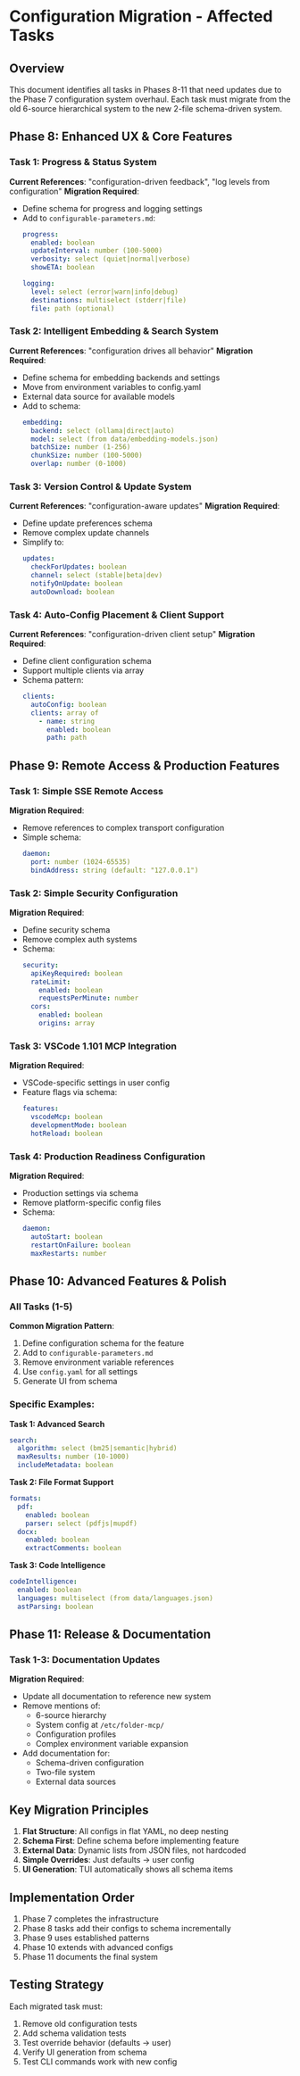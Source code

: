 # Configuration Migration - Affected Tasks

## Overview

This document identifies all tasks in Phases 8-11 that need updates due to the Phase 7 configuration system overhaul. Each task must migrate from the old 6-source hierarchical system to the new 2-file schema-driven system.

## Phase 8: Enhanced UX & Core Features

### Task 1: Progress & Status System
**Current References**: "configuration-driven feedback", "log levels from configuration"
**Migration Required**:
- Define schema for progress and logging settings
- Add to `configurable-parameters.md`:
  ```yaml
  progress:
    enabled: boolean
    updateInterval: number (100-5000)
    verbosity: select (quiet|normal|verbose)
    showETA: boolean
  
  logging:
    level: select (error|warn|info|debug)
    destinations: multiselect (stderr|file)
    file: path (optional)
  ```

### Task 2: Intelligent Embedding & Search System
**Current References**: "configuration drives all behavior"
**Migration Required**:
- Define schema for embedding backends and settings
- Move from environment variables to config.yaml
- External data source for available models
- Add to schema:
  ```yaml
  embedding:
    backend: select (ollama|direct|auto)
    model: select (from data/embedding-models.json)
    batchSize: number (1-256)
    chunkSize: number (100-5000)
    overlap: number (0-1000)
  ```

### Task 3: Version Control & Update System
**Current References**: "configuration-aware updates"
**Migration Required**:
- Define update preferences schema
- Remove complex update channels
- Simplify to:
  ```yaml
  updates:
    checkForUpdates: boolean
    channel: select (stable|beta|dev)
    notifyOnUpdate: boolean
    autoDownload: boolean
  ```

### Task 4: Auto-Config Placement & Client Support
**Current References**: "configuration-driven client setup"
**Migration Required**:
- Define client configuration schema
- Support multiple clients via array
- Schema pattern:
  ```yaml
  clients:
    autoConfig: boolean
    clients: array of
      - name: string
        enabled: boolean
        path: path
  ```

## Phase 9: Remote Access & Production Features

### Task 1: Simple SSE Remote Access
**Migration Required**:
- Remove references to complex transport configuration
- Simple schema:
  ```yaml
  daemon:
    port: number (1024-65535)
    bindAddress: string (default: "127.0.0.1")
  ```

### Task 2: Simple Security Configuration
**Migration Required**:
- Define security schema
- Remove complex auth systems
- Schema:
  ```yaml
  security:
    apiKeyRequired: boolean
    rateLimit:
      enabled: boolean
      requestsPerMinute: number
    cors:
      enabled: boolean
      origins: array
  ```

### Task 3: VSCode 1.101 MCP Integration
**Migration Required**:
- VSCode-specific settings in user config
- Feature flags via schema:
  ```yaml
  features:
    vscodeMcp: boolean
    developmentMode: boolean
    hotReload: boolean
  ```

### Task 4: Production Readiness Configuration
**Migration Required**:
- Production settings via schema
- Remove platform-specific config files
- Schema:
  ```yaml
  daemon:
    autoStart: boolean
    restartOnFailure: boolean
    maxRestarts: number
  ```

## Phase 10: Advanced Features & Polish

### All Tasks (1-5)
**Common Migration Pattern**:
1. Define configuration schema for the feature
2. Add to `configurable-parameters.md`
3. Remove environment variable references
4. Use `config.yaml` for all settings
5. Generate UI from schema

### Specific Examples:

**Task 1: Advanced Search**
```yaml
search:
  algorithm: select (bm25|semantic|hybrid)
  maxResults: number (10-1000)
  includeMetadata: boolean
```

**Task 2: File Format Support**
```yaml
formats:
  pdf: 
    enabled: boolean
    parser: select (pdfjs|mupdf)
  docx:
    enabled: boolean
    extractComments: boolean
```

**Task 3: Code Intelligence**
```yaml
codeIntelligence:
  enabled: boolean
  languages: multiselect (from data/languages.json)
  astParsing: boolean
```

## Phase 11: Release & Documentation

### Task 1-3: Documentation Updates
**Migration Required**:
- Update all documentation to reference new system
- Remove mentions of:
  - 6-source hierarchy
  - System config at `/etc/folder-mcp/`
  - Configuration profiles
  - Complex environment variable expansion
- Add documentation for:
  - Schema-driven configuration
  - Two-file system
  - External data sources

## Key Migration Principles

1. **Flat Structure**: All configs in flat YAML, no deep nesting
2. **Schema First**: Define schema before implementing feature
3. **External Data**: Dynamic lists from JSON files, not hardcoded
4. **Simple Overrides**: Just defaults → user config
5. **UI Generation**: TUI automatically shows all schema items

## Implementation Order

1. Phase 7 completes the infrastructure
2. Phase 8 tasks add their configs to schema incrementally
3. Phase 9 uses established patterns
4. Phase 10 extends with advanced configs
5. Phase 11 documents the final system

## Testing Strategy

Each migrated task must:
1. Remove old configuration tests
2. Add schema validation tests
3. Test override behavior (defaults → user)
4. Verify UI generation from schema
5. Test CLI commands work with new config